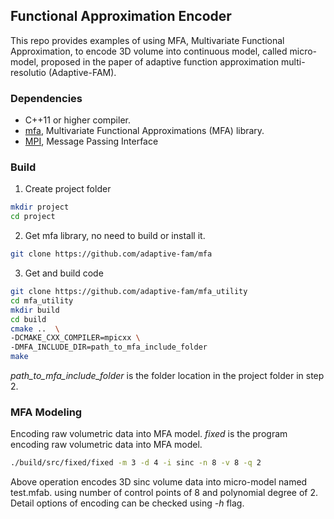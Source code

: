 ## Functional Approximation Encoder
This repo provides examples of using MFA, Multivariate Functional Approximation, to encode 3D volume into continuous model, called micro-model, proposed in the paper of adaptive function approximation multi-resolutio (Adaptive-FAM).

###  Dependencies
- C++11 or higher compiler.
- [mfa](https://github.com/adaptive-fam/mfa), Multivariate Functional Approximations (MFA) library.
- [MPI](http://www.mpich.org), Message Passing Interface

### Build
1. Create project folder
```bash
mkdir project
cd project
```
2. Get mfa library, no need to build or install it.
```bash
git clone https://github.com/adaptive-fam/mfa
```
3. Get and build code
```bash
git clone https://github.com/adaptive-fam/mfa_utility
cd mfa_utility
mkdir build
cd build
cmake ..  \
-DCMAKE_CXX_COMPILER=mpicxx \
-DMFA_INCLUDE_DIR=path_to_mfa_include_folder
make
```
*path_to_mfa_include_folder* is the folder location in the project folder in step 2.
### MFA Modeling
Encoding raw volumetric data into MFA model. *fixed* is the program encoding raw volumetric data into MFA model.
```bash
./build/src/fixed/fixed -m 3 -d 4 -i sinc -n 8 -v 8 -q 2
```
Above operation encodes 3D sinc volume data into micro-model named test.mfab. using number of control points of 8 and polynomial degree of 2. Detail options of encoding can be checked using *-h* flag.
